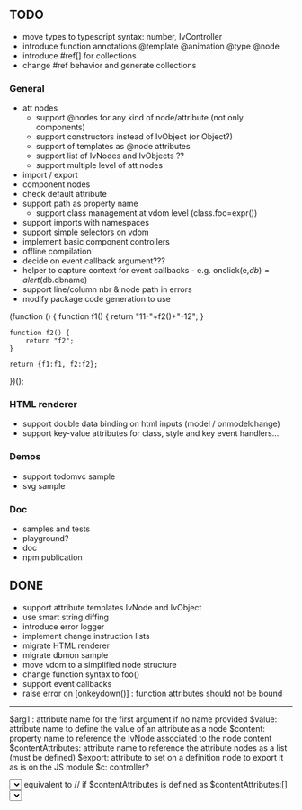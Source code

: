 
## TODO
- move types to typescript syntax: number, IvController<Blah>
- introduce function annotations @template @animation @type @node
- introduce #ref[] for collections
- change #ref behavior and generate collections

### General
- att nodes
    - support @nodes for any kind of node/attribute (not only components)
    - support constructors instead of IvObject (or Object?)
    - support of templates as @node attributes
    - support list of IvNodes and IvObjects ??
    - support multiple level of att nodes
- import / export
- component nodes
- check default attribute
- support path as property name
    - support class management at vdom level (class.foo=expr())
- support imports with namespaces
- support simple selectors on vdom
- implement basic component controllers
- offline compilation
- decide on event callback argument???
- helper to capture context for event callbacks - e.g. onclick(e,$db)=alert($db.dbname)
- support line/column nbr & node path in errors
- modify package code generation to use

(function () {
    function f1() {
        return "11-"+f2()+"-12";
    }

    function f2() {
        return "f2";
    }

    return {f1:f1, f2:f2};
})();


### HTML renderer
- support double data binding on html inputs (model / onmodelchange)
- support key-value attributes for class, style and key event handlers...

### Demos
- support todomvc sample
- svg sample

### Doc
- samples and tests
- playground?
- doc
- npm publication

## DONE

- support attribute templates IvNode and IvObject
- use smart string diffing
- introduce error logger
- implement change instruction lists
- migrate HTML renderer
- migrate dbmon sample
- move vdom to a simplified node structure
- change function syntax to foo()
- support event callbacks
- raise error on [onkeydown()] : function attributes should not be bound

--------
$arg1 : attribute name for the first argument if no name provided
$value: attribute name to define the value of an attribute as a node
$content: property name to reference the IvNode associated to the node content
$contentAttributes: attribute name to reference the attribute nodes as a list (must be defined)
$export: attribute to set on a definition node to export it as is on the JS module
$c: controller?




<select>
    <:msg> Some message </:msg>
    <:separator/>
    <:option ref=getRef()> option 1 </:option>
    <:option ref=2> option 2</:option>
    <:separator/>
    <:option ref=3> option 3</:option>
</select>
equivalent to // if $contentAttributes is defined as $contentAttributes:[]
<select $contentAttributes=[
    {$name:"msg", $content: iv.node(` Some message `)},
    {$name:"separator"},
    {$name:option, $arg1:getRef(), $content: iv.node(` option 1 `)},
    {$name:option, $arg1:2, $content: iv.node(` option 2 `)},
    {$name:"separator"},
    {$name:option, $arg1:3, $content: iv.node(` option 3 `)}
]/>


<def #select:msg $content/>
<def #select:separator/>
<def #select:option ref:String $content/>
<def #select $content:[foo,bar,baz]/>

definition of the select node (as it is not a template, it will not have shadow dom)
<def #select $export $contentAttributes:[]/>
// assumes that node used as content attributes are not defined as direct attributes

<def #datepicker
    daytemplate:IvDef=defaultDayTemplate
    dayformat:String
    model:DateObject
    placeholder:String
/>

<datepicker dayformat="DDMMYYYY" placeholder="Enter a date"
    <:daytemplate day selected>
        <div> </div>
    </:daytemplate>
</datepicker>
// or
<datepicker dayformat="DDMMYYYY" placeholder="Enter a date" daytemplate=mytemplate/>


Possible root nodes in a package

- import: to import external definitions
- include: to include the definition from another library without using prefixes

- def: define an entity that can be either
    - a node type - to be generated in the virtual dom
    - a function type - (e.g. template, animation) that wi

- node: to define a node interface
- template: to define a function associated to the
- animation: to define an animation function associated to the animation renderer



